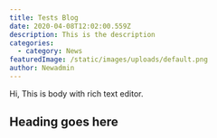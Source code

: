 ```yaml
---
title: Tests Blog
date: 2020-04-08T12:02:00.559Z
description: This is the description
categories:
  - category: News
featuredImage: /static/images/uploads/default.png
author: Newadmin
---
```

Hi, This is body with rich text editor. 

## Heading goes here